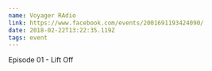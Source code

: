 ```yaml
---
name: Voyager RAdio
link: https://www.facebook.com/events/2001691193424090/
date: 2018-02-22T13:22:35.119Z
tags: event
---
```

Episode 01 - Lift Off